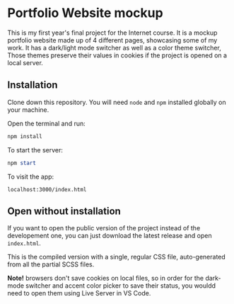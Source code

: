 # Portfolio Website mockup

This is my first year's final project for the Internet course. It is a mockup portfolio website made up of 4 different pages, showcasing some of my work.
It has a dark/light mode switcher as well as a color theme switcher, Those themes preserve their values in cookies if the project is opened on a local server.

## Installation
Clone down this repository. You will need `node` and `npm` installed globally on your machine.

Open the terminal and run:
```powershell
npm install
```

To start the server:
```powershell
npm start
```
To visit the app:
```
localhost:3000/index.html
```

## Open without installation

If you want to open the public version of the project instead of the developement one, you can just download the latest release and open `index.html`.

This is the compiled version with a single, regular CSS file, auto-generated from all the partial SCSS files.

**Note!** browsers don't save cookies on local files, so in order for the dark-mode switcher and accent color picker to save their status, you wouldd need to open them using Live Server in VS Code.
